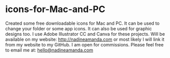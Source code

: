# icons-for-Mac-and-PC
Created some free downloadable icons for Mac and PC. It can  be used to change your folder or some app icons. It can also be used for graphic designs too.  I use Adobe Illustrator CC and Canva for these projects. Will be available on my website: http://nadineamanda.com or most likely I will link it from my website to my GitHub. I am open for commissions. Please feel free to email me at: hello@nadineamanda.com 
